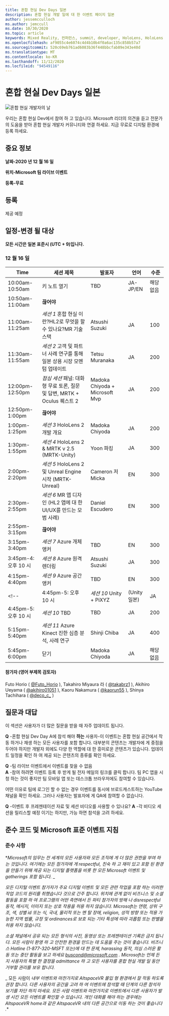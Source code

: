 ```yaml
---
title: 혼합 현실 Dev Days 일본
description: 혼합 현실 개발 일에 대 한 이벤트 페이지 일본
author: jessemcculloch
ms.author: jemccull
ms.date: 10/30/2020
ms.topic: article
keywords: Mixed Reality, 컨퍼런스, summit, developer, HoloLens, HoloLens 2, Kinect
ms.openlocfilehash: af9055c4e6074c4d4b10b4f0a6ac135c858b57a7
ms.sourcegitcommit: 520c69eb761ad6083b36f448bbcfab89e343e40d
ms.translationtype: MT
ms.contentlocale: ko-KR
ms.lasthandoff: 11/12/2020
ms.locfileid: "94549116"
---
```

# <a name="mixed-reality-dev-days-japan"></a>혼합 현실 Dev Days 일본

![혼합 현실 개발자의 날](images/MRDD/MRDevDaysJapanBanner.png)

우리는 혼합 현실 Dev에서 참여 하 고 있습니다. Microsoft 리더의 의견을 듣고 전문가의 도움을 받아 혼합 현실 개발자 커뮤니티와 연결 하세요. 지금 무료로 디지털 환경에 등록 하세요.

## <a name="important-details"></a>중요 정보

**날짜-2020 년 12 월 16 일**

**위치-Microsoft 팀 라이브 이벤트**

**등록-무료**

## <a name="registration"></a>등록

제공 예정

## <a name="schedule---subject-to-change"></a>일정-변경 될 대상

**모든 시간은 일본 표준시 (UTC + 9)입니다.** 



### <a name="december-16th"></a>12 월 16 일
|**Time**|**세션 제목**|**발표자**|**언어**|**수준**|
|---------|---------|---------|---------|---------|
|10:00am-10:50am|키 노트 열기|TBD|JA-JP/EN|해당 없음|
|10:50am-11:00am|**끊어야**||||
|11:00am-11:25am|*세션 1* 혼합 현실 이란?HL2로 무엇을 할 수 있나요?MR 기술 스택|Atsushi Suzuki|JA|100|
|11:30am-11:55am|*세션 2* 고객 및 파트너 사례 연구를 통해 일본 상용 시장 모멘텀 업데이트|Tetsu Muranaka|JA|200|
|12:00pm-12:50pm|*점심 세션* 패널: 대화형 무료 토론, 질문 및 답변, MRTK + Oculus 퀘스트 2|Madoka Chiyoda + Microsoft Mvp|JA|200|
|12:50pm-1:00pm|**끊어야**||||
|1:00pm-1:25pm|*세션 3* HoloLens 2 개발 개요|Madoka Chiyoda|JA|200|
|1:30pm-1:55pm|*세션 4* HoloLens 2 & MRTK v 2.5 (MRTK-Unity)|Yoon 파킹|JA|300|
|2:00pm-2:20pm|*세션 5* HoloLens 2 및 Unreal Engine 시작 (MRTK-Unreal)|Cameron 저 Micka|EN|300|
|2:30pm-2:55pm|*세션 6* MR 앱 디자인 (HL2 앱에 대 한 UI/UX를 만드는 모범 사례)|Daniel Escudero|EN|300|
|2:55pm-3:15pm|**끊어야**||||
|3:15pm-3:40pm|*세션 7* Azure 개체 앵커|TBD|EN|300|
|3:45pm-4: 오후 10 시|*세션 8* Azure 원격 렌더링|Atsushi Suzuki|JA|300|
|4:15pm-4:40pm|*세션 9* Azure 공간 앵커|TBD|EN|300|
<!--|4:45pm-5: 오후 10 시|*세션 10* Unity + PiXYZ|(Unity 일본)|JA|200|-->
|4:45pm-5: 오후 10 시|*세션 10* TBD|TBD|JA|200|
|5:15pm-5:40pm|*세션 11* Azure Kinect 진한 심층 분석, 사례 연구|Shinji Chiba|JA|400|
|5:45pm-6:00pm|닫기|Madoka Chiyoda|JA|해당 없음|

#### <a name="contributors-english-subtitle-reviewers"></a>참가자 (영어 부제목 검토자)

Futo Horio ( [@Futo_Horio](https://twitter.com/Futo_Horio) ), Takahiro Miyaura 라 ( [@takabrz1](https://twitter.com/takabrz1) ), Akihiro Ueyama ( [@akihiro01051](https://twitter.com/akihiro01051) ), Kaoru Nakamura ( [@kaorun55](https://twitter.com/kaorun55) ), Shinya Tachihara ( [@deco_c_](https://twitter.com/deco_c_) )

## <a name="frequently-asked-questions"></a>질문과 대답
이 섹션은 사용자가 더 많은 질문을 받을 때 자주 업데이트 됩니다.

**Q** -혼합 현실 Dev Day A에 참석 해야 **하는** 사용자-이 이벤트는 혼합 현실 공간에서 작동 하거나 재생 하는 모든 사용자를 포함 합니다. 대부분의 콘텐츠는 개발자에 게 중점을 두어야 하지만 개발자 외에도 다양 한 역할에 대 한 흥미로운 콘텐츠가 있습니다. 업데이트 일정을 확인 하 여 제공 되는 콘텐츠의 종류를 확인 하세요.  
  
**Q** -팀 라이브 이벤트에서 이벤트를 찾을 수 없음  
**A** -참여 하려면 이벤트 등록 후 받게 될 전자 메일의 링크를 클릭 합니다. 팀 PC 앱을 시청 하는 것이 좋지만 팀 모바일 앱 또는 데스크톱 브라우저에도 참여할 수 있습니다.

어떤 이유로 팀에 로그인 할 수 없는 경우 이벤트를 동시에 브로드캐스트하는 YouTube 채널을 확인 하세요. 그러나 사용자는 발표자에 게 QA에 참여할 수 없습니다.

  
**Q** -이벤트 후 프레젠테이션 자료 및 세션 비디오를 사용할 수 있나요? 
**A** -각 비디오 세션을 릴리스할 예정 이기는 하지만, 가능 하면 참석을 고려 하세요.

<!--  
**Q** -  
**A** -  
  
**Q** -  
**A** -  
  
**Q** -  
**A** -  
-->

## <a name="code-of-conduct-and-microsoft-standard-event-guidelines"></a>준수 코드 및 Microsoft 표준 이벤트 지침

### <a name="code-of-conduct"></a>준수 사항 

**_Microsoft의 임무는 전 세계의 모든 사용자와 모든 조직에 게 더 많은 권한을 부여 하는 것입니다. 여기에는 모든 참가자에 게 respectful, 친숙 하 고 재미 있고 포함 된 환경을 만들기 위해 제공 되는 디지털 플랫폼을 비롯 한 모든 Microsoft 이벤트 및 gatherings 포함 됩니다._* _  

_*_모든 디지털 이벤트 참가자가 주요 디지털 이벤트 및 모든 관련 작업을 포함 하는 이러한 작업 코드의 원리를 취했습니다 것으로 간주 합니다. 위치에 관계 없이 비즈니스 및 소셜 활동을 포함 하 여 프로그램의 어떤 측면에서 든 파티 참가자의 방해 나 disrespectful 동작, 메시지, 이미지 또는 상호 작용을 허용 하지 않습니다. Microsoft는 연령, 상위 구조, 색, 성별 id 또는 식, 국내, 물리적 또는 멘 탈 장애, religion, 성적 방향 또는 적용 가능한 지역 법률, 규정 및 ordinances로 보호 되는 기타 특성에 따라 괴롭힘 또는 판별을 허용 하지 않습니다._*_  

_*_소셜 채널에서 공유 되는 모든 형식의 사진, 동영상 또는 프레젠테이션 기록은 금지 됩니다. 모든 사람이 환영 하 고 안전한 환경을 만드는 데 도움을 주는 것이 좋습니다. 비즈니스 Hotline (1-877-320-MSFT 또는)에 대 한 문제, harassing 동작, 의심 스러운 활동 또는 중단 활동을 보고 하세요 [buscond@microsoft.com](mailto:buscond@microsoft.com) . Microsoft는 언제 든 지 사용자의 특별 한 결정을 admittance 하 고 모든 사용자를 혼합 현실 개발 일 동안 거부할 권리를 보유 합니다._*_  

_ 모든 사람이 *_내부 이벤트와 마찬가지로 AltspaceVR 몰입 형 환경에서 잘 작동 하도록 권장 합니다. 다른 사용자의 공간을 고려 하 여 이벤트에 참석할 때 단계의 다른 참석자 보기를 차단 하지 마세요.  모든 사람 이벤트와 마찬가지로 이벤트에서 다른 사용자가 발생 시킨 모든 이벤트를 확인할 수 있습니다. 개인 대화를 해야 하는 경우에는 AltspaceVR home과 같은 AltspaceVR 내의 다른 공간으로 이동 하는 것이 좋습니다_ .**



